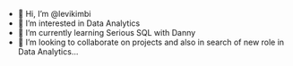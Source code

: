 - 👋 Hi, I’m @levikimbi
- 👀 I’m interested in Data Analytics
- 🌱 I’m currently learning Serious SQL with Danny
- 💞️ I’m looking to collaborate on projects and also in search of new role in Data Analytics...


<!---
levikimbi/levikimbi is a ✨ special ✨ repository because its `README.md` (this file) appears on your GitHub profile.
You can click the Preview link to take a look at your changes.
--->
